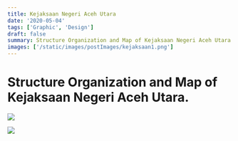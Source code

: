 ```yaml
---
title: Kejaksaan Negeri Aceh Utara
date: '2020-05-04'
tags: ['Graphic', 'Design']
draft: false
summary: Structure Organization and Map of Kejaksaan Negeri Aceh Utara.
images: ['/static/images/postImages/kejaksaan1.png']
---
```


# Structure Organization and Map of Kejaksaan Negeri Aceh Utara.

![](/static/images/postImages/kejaksaan1.png)

![](/static/images/postImages/kejaksaan2.jpg)
